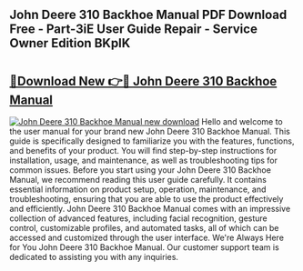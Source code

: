 ## John Deere 310 Backhoe Manual PDF Download Free - Part-3iE User Guide Repair - Service Owner Edition BKpIK

# <h2><a href="http://bc94937.oget.top/?id=John+Deere+310+Backhoe+Manual">🔗Download New 👉🔴 John Deere 310 Backhoe Manual</a></h2>

[![John Deere 310 Backhoe Manual new download](https://i.imgur.com/5g1atiW.png)](http://bc94937.oget.top/?id=John+Deere+310+Backhoe+Manual)
Hello and welcome to the user manual for your brand new John Deere 310 Backhoe Manual. This guide is specifically designed to familiarize you with the features, functions, and benefits of your product. You will find step-by-step instructions for installation, usage, and maintenance, as well as troubleshooting tips for common issues. Before you start using your John Deere 310 Backhoe Manual, we recommend reading this user guide carefully. It contains essential information on product setup, operation, maintenance, and troubleshooting, ensuring that you are able to use the product effectively and efficiently. John Deere 310 Backhoe Manual comes with an impressive collection of advanced features, including facial recognition, gesture control, customizable profiles, and automated tasks, all of which can be accessed and customized through the user interface. We're Always Here for You John Deere 310 Backhoe Manual. Our customer support team is dedicated to assisting you with any inquiries.
